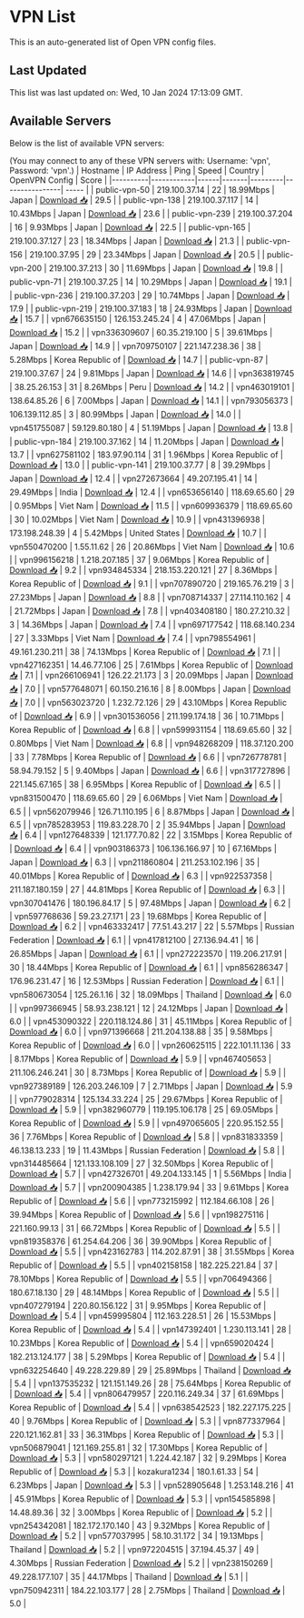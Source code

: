 # VPN List

This is an auto-generated list of Open VPN config files.

## Last Updated

This list was last updated on: Wed, 10 Jan 2024 17:13:09 GMT.

## Available Servers

Below is the list of available VPN servers:

(You may connect to any of these VPN servers with: Username: 'vpn', Password: 'vpn'.)
| Hostname | IP Address | Ping | Speed | Country | OpenVPN Config | Score |
|----------|------------|------|-------|---------|----------------| ----- |
| public-vpn-50 | 219.100.37.14 | 22 | 18.99Mbps | Japan | [Download 📥](./configs/server_0_JP.ovpn) | 29.5 |
| public-vpn-138 | 219.100.37.117 | 14 | 10.43Mbps | Japan | [Download 📥](./configs/server_1_JP.ovpn) | 23.6 |
| public-vpn-239 | 219.100.37.204 | 16 | 9.93Mbps | Japan | [Download 📥](./configs/server_2_JP.ovpn) | 22.5 |
| public-vpn-165 | 219.100.37.127 | 23 | 18.34Mbps | Japan | [Download 📥](./configs/server_3_JP.ovpn) | 21.3 |
| public-vpn-156 | 219.100.37.95 | 29 | 23.34Mbps | Japan | [Download 📥](./configs/server_4_JP.ovpn) | 20.5 |
| public-vpn-200 | 219.100.37.213 | 30 | 11.69Mbps | Japan | [Download 📥](./configs/server_5_JP.ovpn) | 19.8 |
| public-vpn-71 | 219.100.37.25 | 14 | 10.29Mbps | Japan | [Download 📥](./configs/server_6_JP.ovpn) | 19.1 |
| public-vpn-236 | 219.100.37.203 | 29 | 10.74Mbps | Japan | [Download 📥](./configs/server_7_JP.ovpn) | 17.9 |
| public-vpn-219 | 219.100.37.183 | 18 | 24.93Mbps | Japan | [Download 📥](./configs/server_8_JP.ovpn) | 15.7 |
| vpn676635150 | 126.153.245.24 | 4 | 47.06Mbps | Japan | [Download 📥](./configs/server_9_JP.ovpn) | 15.2 |
| vpn336309607 | 60.35.219.100 | 5 | 39.61Mbps | Japan | [Download 📥](./configs/server_10_JP.ovpn) | 14.9 |
| vpn709750107 | 221.147.238.36 | 38 | 5.28Mbps | Korea Republic of | [Download 📥](./configs/server_11_KR.ovpn) | 14.7 |
| public-vpn-87 | 219.100.37.67 | 24 | 9.81Mbps | Japan | [Download 📥](./configs/server_12_JP.ovpn) | 14.6 |
| vpn363819745 | 38.25.26.153 | 31 | 8.26Mbps | Peru | [Download 📥](./configs/server_13_PE.ovpn) | 14.2 |
| vpn463019101 | 138.64.85.26 | 6 | 7.00Mbps | Japan | [Download 📥](./configs/server_14_JP.ovpn) | 14.1 |
| vpn793056373 | 106.139.112.85 | 3 | 80.99Mbps | Japan | [Download 📥](./configs/server_15_JP.ovpn) | 14.0 |
| vpn451755087 | 59.129.80.180 | 4 | 51.19Mbps | Japan | [Download 📥](./configs/server_16_JP.ovpn) | 13.8 |
| public-vpn-184 | 219.100.37.162 | 14 | 11.20Mbps | Japan | [Download 📥](./configs/server_17_JP.ovpn) | 13.7 |
| vpn627581102 | 183.97.90.114 | 31 | 1.96Mbps | Korea Republic of | [Download 📥](./configs/server_18_KR.ovpn) | 13.0 |
| public-vpn-141 | 219.100.37.77 | 8 | 39.29Mbps | Japan | [Download 📥](./configs/server_19_JP.ovpn) | 12.4 |
| vpn272673664 | 49.207.195.41 | 14 | 29.49Mbps | India | [Download 📥](./configs/server_20_IN.ovpn) | 12.4 |
| vpn653656140 | 118.69.65.60 | 29 | 0.95Mbps | Viet Nam | [Download 📥](./configs/server_21_VN.ovpn) | 11.5 |
| vpn609936379 | 118.69.65.60 | 30 | 10.02Mbps | Viet Nam | [Download 📥](./configs/server_22_VN.ovpn) | 10.9 |
| vpn431396938 | 173.198.248.39 | 4 | 5.42Mbps | United States | [Download 📥](./configs/server_23_US.ovpn) | 10.7 |
| vpn550470200 | 1.55.11.62 | 26 | 20.86Mbps | Viet Nam | [Download 📥](./configs/server_24_VN.ovpn) | 10.6 |
| vpn996156218 | 1.218.207.185 | 37 | 9.06Mbps | Korea Republic of | [Download 📥](./configs/server_25_KR.ovpn) | 9.2 |
| vpn934845334 | 218.153.220.121 | 27 | 8.36Mbps | Korea Republic of | [Download 📥](./configs/server_26_KR.ovpn) | 9.1 |
| vpn707890720 | 219.165.76.219 | 3 | 27.23Mbps | Japan | [Download 📥](./configs/server_27_JP.ovpn) | 8.8 |
| vpn708714337 | 27.114.110.162 | 4 | 21.72Mbps | Japan | [Download 📥](./configs/server_28_JP.ovpn) | 7.8 |
| vpn403408180 | 180.27.210.32 | 3 | 14.36Mbps | Japan | [Download 📥](./configs/server_29_JP.ovpn) | 7.4 |
| vpn697177542 | 118.68.140.234 | 27 | 3.33Mbps | Viet Nam | [Download 📥](./configs/server_30_VN.ovpn) | 7.4 |
| vpn798554961 | 49.161.230.211 | 38 | 74.13Mbps | Korea Republic of | [Download 📥](./configs/server_31_KR.ovpn) | 7.1 |
| vpn427162351 | 14.46.77.106 | 25 | 7.61Mbps | Korea Republic of | [Download 📥](./configs/server_32_KR.ovpn) | 7.1 |
| vpn266106941 | 126.22.21.173 | 3 | 20.09Mbps | Japan | [Download 📥](./configs/server_33_JP.ovpn) | 7.0 |
| vpn577648071 | 60.150.216.16 | 8 | 8.00Mbps | Japan | [Download 📥](./configs/server_34_JP.ovpn) | 7.0 |
| vpn563023720 | 1.232.72.126 | 29 | 43.10Mbps | Korea Republic of | [Download 📥](./configs/server_35_KR.ovpn) | 6.9 |
| vpn301536056 | 211.199.174.18 | 36 | 10.71Mbps | Korea Republic of | [Download 📥](./configs/server_36_KR.ovpn) | 6.8 |
| vpn599931154 | 118.69.65.60 | 32 | 0.80Mbps | Viet Nam | [Download 📥](./configs/server_37_VN.ovpn) | 6.8 |
| vpn948268209 | 118.37.120.200 | 33 | 7.78Mbps | Korea Republic of | [Download 📥](./configs/server_38_KR.ovpn) | 6.6 |
| vpn726778781 | 58.94.79.152 | 5 | 9.40Mbps | Japan | [Download 📥](./configs/server_39_JP.ovpn) | 6.6 |
| vpn317727896 | 221.145.67.165 | 38 | 6.95Mbps | Korea Republic of | [Download 📥](./configs/server_40_KR.ovpn) | 6.5 |
| vpn831500470 | 118.69.65.60 | 29 | 6.06Mbps | Viet Nam | [Download 📥](./configs/server_41_VN.ovpn) | 6.5 |
| vpn562079946 | 126.71.110.195 | 6 | 8.87Mbps | Japan | [Download 📥](./configs/server_42_JP.ovpn) | 6.5 |
| vpn785283953 | 119.83.228.70 | 2 | 35.94Mbps | Japan | [Download 📥](./configs/server_43_JP.ovpn) | 6.4 |
| vpn127648339 | 121.177.70.82 | 22 | 3.15Mbps | Korea Republic of | [Download 📥](./configs/server_44_KR.ovpn) | 6.4 |
| vpn903186373 | 106.136.166.97 | 10 | 67.16Mbps | Japan | [Download 📥](./configs/server_45_JP.ovpn) | 6.3 |
| vpn211860804 | 211.253.102.196 | 35 | 40.01Mbps | Korea Republic of | [Download 📥](./configs/server_46_KR.ovpn) | 6.3 |
| vpn922537358 | 211.187.180.159 | 27 | 44.81Mbps | Korea Republic of | [Download 📥](./configs/server_47_KR.ovpn) | 6.3 |
| vpn307041476 | 180.196.84.17 | 5 | 97.48Mbps | Japan | [Download 📥](./configs/server_48_JP.ovpn) | 6.2 |
| vpn597768636 | 59.23.27.171 | 23 | 19.68Mbps | Korea Republic of | [Download 📥](./configs/server_49_KR.ovpn) | 6.2 |
| vpn463332417 | 77.51.43.217 | 22 | 5.57Mbps | Russian Federation | [Download 📥](./configs/server_50_RU.ovpn) | 6.1 |
| vpn417812100 | 27.136.94.41 | 16 | 26.85Mbps | Japan | [Download 📥](./configs/server_51_JP.ovpn) | 6.1 |
| vpn272223570 | 119.206.217.91 | 30 | 18.44Mbps | Korea Republic of | [Download 📥](./configs/server_52_KR.ovpn) | 6.1 |
| vpn856286347 | 176.96.231.47 | 16 | 12.53Mbps | Russian Federation | [Download 📥](./configs/server_53_RU.ovpn) | 6.1 |
| vpn580673054 | 125.26.1.16 | 32 | 18.09Mbps | Thailand | [Download 📥](./configs/server_54_TH.ovpn) | 6.0 |
| vpn997366945 | 58.93.238.121 | 12 | 24.12Mbps | Japan | [Download 📥](./configs/server_55_JP.ovpn) | 6.0 |
| vpn453090322 | 220.118.124.86 | 31 | 45.11Mbps | Korea Republic of | [Download 📥](./configs/server_56_KR.ovpn) | 6.0 |
| vpn971396668 | 211.204.138.88 | 35 | 9.58Mbps | Korea Republic of | [Download 📥](./configs/server_57_KR.ovpn) | 6.0 |
| vpn260625115 | 222.101.11.136 | 33 | 8.17Mbps | Korea Republic of | [Download 📥](./configs/server_58_KR.ovpn) | 5.9 |
| vpn467405653 | 211.106.246.241 | 30 | 8.73Mbps | Korea Republic of | [Download 📥](./configs/server_59_KR.ovpn) | 5.9 |
| vpn927389189 | 126.203.246.109 | 7 | 2.71Mbps | Japan | [Download 📥](./configs/server_60_JP.ovpn) | 5.9 |
| vpn779028314 | 125.134.33.224 | 25 | 29.67Mbps | Korea Republic of | [Download 📥](./configs/server_61_KR.ovpn) | 5.9 |
| vpn382960779 | 119.195.106.178 | 25 | 69.05Mbps | Korea Republic of | [Download 📥](./configs/server_62_KR.ovpn) | 5.9 |
| vpn497065605 | 220.95.152.55 | 36 | 7.76Mbps | Korea Republic of | [Download 📥](./configs/server_63_KR.ovpn) | 5.8 |
| vpn831833359 | 46.138.13.233 | 19 | 11.43Mbps | Russian Federation | [Download 📥](./configs/server_64_RU.ovpn) | 5.8 |
| vpn314485664 | 121.133.108.109 | 27 | 32.50Mbps | Korea Republic of | [Download 📥](./configs/server_65_KR.ovpn) | 5.7 |
| vpn427326701 | 49.204.133.145 | 1 | 5.56Mbps | India | [Download 📥](./configs/server_66_IN.ovpn) | 5.7 |
| vpn200904385 | 1.238.179.94 | 33 | 9.61Mbps | Korea Republic of | [Download 📥](./configs/server_67_KR.ovpn) | 5.6 |
| vpn773215992 | 112.184.66.108 | 26 | 39.94Mbps | Korea Republic of | [Download 📥](./configs/server_68_KR.ovpn) | 5.6 |
| vpn198275116 | 221.160.99.13 | 31 | 66.72Mbps | Korea Republic of | [Download 📥](./configs/server_69_KR.ovpn) | 5.5 |
| vpn819358376 | 61.254.64.206 | 36 | 39.90Mbps | Korea Republic of | [Download 📥](./configs/server_70_KR.ovpn) | 5.5 |
| vpn423162783 | 114.202.87.91 | 38 | 31.55Mbps | Korea Republic of | [Download 📥](./configs/server_71_KR.ovpn) | 5.5 |
| vpn402158158 | 182.225.221.84 | 37 | 78.10Mbps | Korea Republic of | [Download 📥](./configs/server_72_KR.ovpn) | 5.5 |
| vpn706494366 | 180.67.18.130 | 29 | 48.14Mbps | Korea Republic of | [Download 📥](./configs/server_73_KR.ovpn) | 5.5 |
| vpn407279194 | 220.80.156.122 | 31 | 9.95Mbps | Korea Republic of | [Download 📥](./configs/server_74_KR.ovpn) | 5.4 |
| vpn459995804 | 112.163.228.51 | 26 | 15.53Mbps | Korea Republic of | [Download 📥](./configs/server_75_KR.ovpn) | 5.4 |
| vpn147392401 | 1.230.113.141 | 28 | 10.23Mbps | Korea Republic of | [Download 📥](./configs/server_76_KR.ovpn) | 5.4 |
| vpn659020424 | 182.213.124.177 | 38 | 5.29Mbps | Korea Republic of | [Download 📥](./configs/server_77_KR.ovpn) | 5.4 |
| vpn632254640 | 49.228.229.89 | 29 | 25.89Mbps | Thailand | [Download 📥](./configs/server_78_TH.ovpn) | 5.4 |
| vpn137535232 | 121.151.149.26 | 28 | 75.64Mbps | Korea Republic of | [Download 📥](./configs/server_79_KR.ovpn) | 5.4 |
| vpn806479957 | 220.116.249.34 | 37 | 61.69Mbps | Korea Republic of | [Download 📥](./configs/server_80_KR.ovpn) | 5.4 |
| vpn638542523 | 182.227.175.225 | 40 | 9.76Mbps | Korea Republic of | [Download 📥](./configs/server_81_KR.ovpn) | 5.3 |
| vpn877337964 | 220.121.162.81 | 33 | 36.31Mbps | Korea Republic of | [Download 📥](./configs/server_82_KR.ovpn) | 5.3 |
| vpn506879041 | 121.169.255.81 | 32 | 17.30Mbps | Korea Republic of | [Download 📥](./configs/server_83_KR.ovpn) | 5.3 |
| vpn580297121 | 1.224.42.187 | 32 | 9.29Mbps | Korea Republic of | [Download 📥](./configs/server_84_KR.ovpn) | 5.3 |
| kozakura1234 | 180.1.61.33 | 54 | 6.23Mbps | Japan | [Download 📥](./configs/server_85_JP.ovpn) | 5.3 |
| vpn528905648 | 1.253.148.216 | 41 | 45.91Mbps | Korea Republic of | [Download 📥](./configs/server_86_KR.ovpn) | 5.3 |
| vpn154585898 | 14.48.89.36 | 32 | 3.00Mbps | Korea Republic of | [Download 📥](./configs/server_87_KR.ovpn) | 5.2 |
| vpn254342081 | 182.172.170.140 | 43 | 9.32Mbps | Korea Republic of | [Download 📥](./configs/server_88_KR.ovpn) | 5.2 |
| vpn577037995 | 58.10.31.172 | 34 | 19.13Mbps | Thailand | [Download 📥](./configs/server_89_TH.ovpn) | 5.2 |
| vpn972204515 | 37.194.45.37 | 49 | 4.30Mbps | Russian Federation | [Download 📥](./configs/server_90_RU.ovpn) | 5.2 |
| vpn238150269 | 49.228.177.107 | 35 | 44.17Mbps | Thailand | [Download 📥](./configs/server_91_TH.ovpn) | 5.1 |
| vpn750942311 | 184.22.103.177 | 28 | 2.75Mbps | Thailand | [Download 📥](./configs/server_92_TH.ovpn) | 5.0 |
